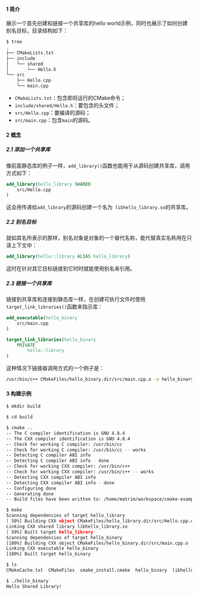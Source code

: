 #### 1 简介

展示一个首先创建和链接一个共享库的hello world示例，同时也展示了如何创建别名目标，目录结构如下：

```bash
$ tree
.
├── CMakeLists.txt
├── include
│   └── shared
│       └── Hello.h
└── src
    ├── Hello.cpp
    └── main.cpp
```

- `CMakeLists.txt`：包含即将运行的CMake命令；
- `include/shared/Hello.h`：要包含的头文件；
- `src/Hello.cpp`：要编译的源码；
- `src/main.cpp`：包含`main`的源码。



#### 2 概念

##### 2.1 添加一个共享库

像前面静态库的例子一样，`add_library()`函数也能用于从源码创建共享库，调用方式如下：

```cmake
add_library(hello_library SHARED
    src/Hello.cpp
)
```

这会用传递给`add_library`的源码创建一个名为` libhello_library.so`的共享库。

##### 2.2 别名目标

就如其名所表示的那样，别名对象是对象的一个替代名称，能代替真实名称用在只读上下文中：

```cmake
add_library(hello::library ALIAS hello_library)
```

这时在针对其它目标链接到它时时就能使用别名来引用。

##### 2.3 链接一个共享库

链接到共享库和连接到静态库一样，在创建可执行文件时使用`target_link_libraries()`函数来指示库：

```cmake
add_executable(hello_binary
    src/main.cpp
)

target_link_libraries(hello_binary
    PRIVATE
        hello::library
)
```

这种情况下链接器调用方式的一个例子是：

```bash
/usr/bin/c++ CMakeFiles/hello_binary.dir/src/main.cpp.o -o hello_binary -rdynamic libhello_library.so -Wl,-rpath,/home/matrim/workspace/cmake-examples/01-basic/D-shared-library/build
```



#### 3 构建示例

```bash
$ mkdir build

$ cd build

$ cmake ..
-- The C compiler identification is GNU 4.8.4
-- The CXX compiler identification is GNU 4.8.4
-- Check for working C compiler: /usr/bin/cc
-- Check for working C compiler: /usr/bin/cc -- works
-- Detecting C compiler ABI info
-- Detecting C compiler ABI info - done
-- Check for working CXX compiler: /usr/bin/c++
-- Check for working CXX compiler: /usr/bin/c++ -- works
-- Detecting CXX compiler ABI info
-- Detecting CXX compiler ABI info - done
-- Configuring done
-- Generating done
-- Build files have been written to: /home/matrim/workspace/cmake-examples/01-basic/D-shared-library/build

$ make
Scanning dependencies of target hello_library
[ 50%] Building CXX object CMakeFiles/hello_library.dir/src/Hello.cpp.o
Linking CXX shared library libhello_library.so
[ 50%] Built target hello_library
Scanning dependencies of target hello_binary
[100%] Building CXX object CMakeFiles/hello_binary.dir/src/main.cpp.o
Linking CXX executable hello_binary
[100%] Built target hello_binary

$ ls
CMakeCache.txt  CMakeFiles  cmake_install.cmake  hello_binary  libhello_library.so  Makefile

$ ./hello_binary
Hello Shared Library!
```

